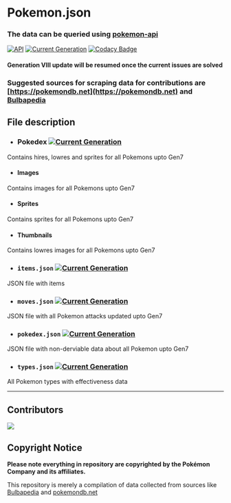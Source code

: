 # Pokemon.json

### The data can be queried using [pokemon-api](https://github.com/Purukitto/pokemon-api)

[![API](https://img.shields.io/badge/API-Active-green)](https://github.com/Purukitto/pokemon-api)
[![Current Generation](https://img.shields.io/badge/Generation-Updating_to_VIII-red)]()
[![Codacy Badge](https://api.codacy.com/project/badge/Grade/12aa5fbacc55418a9f5fc783a3c20469)](https://app.codacy.com/manual/purukitto/pokemon-data.json?utm_source=github.com&utm_medium=referral&utm_content=Purukitto/pokemon-data.json&utm_campaign=Badge_Grade_Dashboard)

#### Generation VIII update will be resumed once the current issues are solved


### Suggested sources for scraping data for contributions are [https://pokemondb.net](https://pokemondb.net) and [Bulbapedia](https://bulbapedia.bulbagarden.net/wiki/Main_Page)

## File description

- ### Pokedex [![Current Generation](https://img.shields.io/badge/Generation-VII-blue)]()
Contains hires, lowres and sprites for all Pokemons upto Gen7
 - #### Images
 Contains images for all Pokemons upto Gen7

 - #### Sprites
 Contains sprites for all Pokemons upto Gen7

 - #### Thumbnails
 Contains lowres images for all Pokemons upto Gen7

- ### `items.json` [![Current Generation](https://img.shields.io/badge/Generation-VII-blue)]()
JSON file with items

- ### `moves.json` [![Current Generation](https://img.shields.io/badge/Generation-VII-blue)]()
JSON file with all Pokemon attacks updated upto Gen7

- ### `pokedex.json` [![Current Generation](https://img.shields.io/badge/Generation-VII-blue)]()
JSON file with non-derviable data about all Pokemon upto Gen7

- ### `types.json` [![Current Generation](https://img.shields.io/badge/Generation-VII-blue)]()
All Pokemon types with effectiveness data

<hr>

## Contributors
<a href="https://github.com/Purukitto/pokemon-data.json/graphs/contributors">
  <img src="https://contributors-img.web.app/image?repo=Purukitto/pokemon-data.json" />
</a>

## Copyright Notice
**Please note everything in repository are copyrighted by the Pokémon Company and its affiliates.**

This repository is merely a compilation of data collected from sources like [Bulbapedia](https://bulbapedia.bulbagarden.net/wiki/Main_Page) and [pokemondb.net](https://pokemondb.net)

